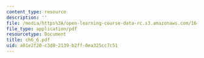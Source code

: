 ```yaml
---
content_type: resource
description: ''
file: /media/https%3A/open-learning-course-data-rc.s3.amazonaws.com/16-30-estimation-and-control-of-aerospace-systems-spring-2004/a01e2f20c3d82139b2ff0ea325cc7c51_ch6_6.pdf
file_type: application/pdf
resourcetype: Document
title: ch6_6.pdf
uid: a01e2f20-c3d8-2139-b2ff-0ea325cc7c51
---
```

